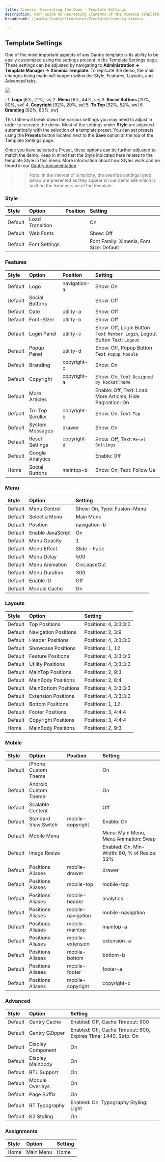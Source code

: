 ```yaml
---
title: Ximenia: Recreating the Demo - Template Settings
description: Your Guide to Recreating Elements of the Ximenia Template for WordPress
breadcrumb: /joomla:Joomla/!templates:Templated/ximenia:Ximenia

---
```


Template Settings
-----
One of the most important aspects of any Gantry template is its ability to be easily customized using the settings present in the Template Settings page. These settings can be adjusted by navigating to **Administration -> Template Manager -> Ximenia Template**. To replicate the demo, the main changes being made will happen within the Style, Features, Layouts, and Advanced tabs. 

![][Ximenia2]

:   1. **Logo**  [6%, 21%, se]
    2. **Menu**  [6%, 44%, se]
    3. **Social Buttons** [20%, 80%, sw]
    4. **Copyright**  [92%, 20%, se]
    5. **To Top**  [92%, 52%, sw]
    6. **Branding** [92%, 80%, sw]

This table will break down the various settings you may need to adjust in order to recreate the demo. Most of the settings under **Style** are adjusted automatically with the selection of a template preset. You can set presets using the **Presets** button located next to the **Save** option at the top of the Template Settings page.

Once you have selected a Preset, these options can be further adjusted to match the demo. Keep in mind that the Style indicated here relates to the template Style in this menu. More information about how Styles work can be found in our [Gantry documentation][Style].

>> Note: In the interest of simplicity, the override settings listed below are presented as they appear on our demo site which is built on the fixed version of the template.

### Style
| Style   | Option          | Position | Setting                                  |  
| :------ | :-------------- | :------- | :--------------------------------------- |  
| Default | Load Transition |          | On                                       |  
| Default | Web Fonts       |          | Show: Off                                |  
| Default | Font Settings   |          | Font Family: Ximenia, Font Size: Default |  

### Features
| Style   | Option           | Position     | Setting                                                                    |  
| :------ | :--------------- | :----------- | :------------------------------------------------------------------------- |  
| Default | Logo             | navigation-a | Show: On                                                                   |  
| Default | Social Buttons   |              | Show: Off                                                                  |  
| Default | Date             | utility-a    | Show: Off                                                                  |  
| Default | Font-Sizer       | utility-b    | Show: Off                                                                  |  
| Default | Login Panel      | utility-c    | Show: Off, Login Button Text: `Member Login`, Logout Button Text: `Logout` |  
| Default | Popup Panel      | utility-d    | Show: Off, Popup Button Text: `Popup Module`                               |  
| Default | Branding         | copyright-c  | Show: On                                                                   |  
| Default | Copyright        | copyright-a  | Show: On, Text: `Designed by RocketTheme`                                  |  
| Default | More Articles    |              | Enable: Off, Text: Load More Articles, Hide Pagination: On                 |  
| Default | To-Top Scroller  | copyright-b  | Show: On, Text: `Top`                                                      |  
| Default | System Messages  | drawer       | Show: On                                                                   |  
| Default | Reset Settings   | copyright-d  | Show: Off, Text: `Reset Settings`                                          |  
| Default | Google Analytics |              | Enable: Off                                                                |  
| Home    | Social Buttons   | maintop-b    | Show: On, Text: Follow Us                                                  |

### Menu
| Style   | Option            | Setting                     |  
| :------ | :---------------- | :-------------------------- |  
| Default | Menu Control      | Show: On, Type: Fusion-Menu |  
| Default | Select a Menu     | Main Menu                   |  
| Default | Position          | navigation-b                |  
| Default | Enable JavaScript | On                          |  
| Default | Menu Opacity      | 1                           |  
| Default | Menu Effect       | Slide + Fade                |  
| Default | Menu Delay        | 500                         |  
| Default | Menu Animation    | Circ.easeOut                |  
| Default | Menu Duration     | 300                         |  
| Default | Enable ID         | Off                         |  
| Default | Module Cache      | On                          | 

### Layouts
| Style   | Option               | Setting               |  
| :------ | :------------------- | :-------------------- |  
| Default | Top Positions        | Positions: 4, 3:3:3:3 |  
| Default | Navigation Positions | Positions: 2, 3:9     |  
| Default | Header Positions     | Positions: 4, 3:3:3:3 |  
| Default | Showcase Positions   | Positions: 1, 12      |  
| Default | Feature Positions    | Positions: 4, 3:3:3:3 |  
| Default | Utility Positions    | Positions: 4, 3:3:3:3 |  
| Default | MainTop Positions    | Positions: 2, 9:3     |  
| Default | MainBody Positions   | Positions: 2, 8:4     |  
| Default | MainBottom Positions | Positions: 4, 3:3:3:3 |  
| Default | Extension Positions  | Positions: 4, 3:3:3:3 |  
| Default | Bottom Positions     | Positions: 1, 12      |  
| Default | Footer Positions     | Positions: 3, 4:4:4   |  
| Default | Copyright Positions  | Positions: 3, 4:4:4   |  
| Home    | MainBody Positions   | Positions: 2, 9:3     |  

### Mobile
| Style   | Option               | Position          | Setting                                      |  
| :------ | :------------------- | :---------------- | :------------------------------------------- |  
| Default | iPhone Custom Theme  |                   | On                                           |  
| Default | Android Custom Theme |                   | On                                           |  
| Default | Scalable Content     |                   | Off                                          |  
| Default | Standard View Switch | mobile-copyright  | Enable: On                                   |  
| Default | Mobile Menu          |                   | Menu: Main Menu, Menu Animation: Swap        |  
| Default | Image Resize         |                   | Enabled: On, Min-Width: 80, % of Resize: 12% |  
| Default | Positions Aliases    | mobile-drawer     | drawer                                       |  
| Default | Positions Aliases    | mobile-top        | mobile-top                                   |  
| Default | Positions Aliases    | mobile-header     | analytics                                    |  
| Default | Positions Aliases    | mobile-navigation | mobile-navigation                            |  
| Default | Positions Aliases    | mobile-maintop    | maintop-a                                    |  
| Default | Positions Aliases    | mobile-extension  | extension-a                                  |  
| Default | Positions Aliases    | mobile-bottom     | bottom-b                                     |  
| Default | Positions Aliases    | mobile-footer     | footer-a                                     |  
| Default | Positions Aliases    | mobile-copyright  | copyright-c                                  |   

### Advanced
| Style   | Option            | Setting                                                         |  
| :------ | :---------------- | :-------------------------------------------------------------- |  
| Default | Gantry Cache      | Enabled: Off, Cache Timeout: 900                                |  
| Default | Gantry GZipper    | Enabled: Off, Cache Timeout: 600, Expires Time: 1440, Strip: On |  
| Default | Display Component | On                                                              |  
| Default | Display Mainbody  | On                                                              |  
| Default | RTL Support       | On                                                              |  
| Default | Module Overlays   | On                                                              |  
| Default | Page Suffix       | On                                                              |  
| Default | RT Typography     | Enabled: On, Typography Styling: Light                          |  
| Default | K2 Styling        | On                                                              |  

### Assignments
| Style | Option    | Setting |  
| :---- | :-------- | :------ |  
| Home  | Main Menu | Home    |  

[demo25]: assets/Ximenia.jpg
[menu]: ../../start/menu.md
[Style]: http://www.gantry-framework.org/documentation/joomla/configure
[Ximenia2]: assets/Ximenia.jpeg